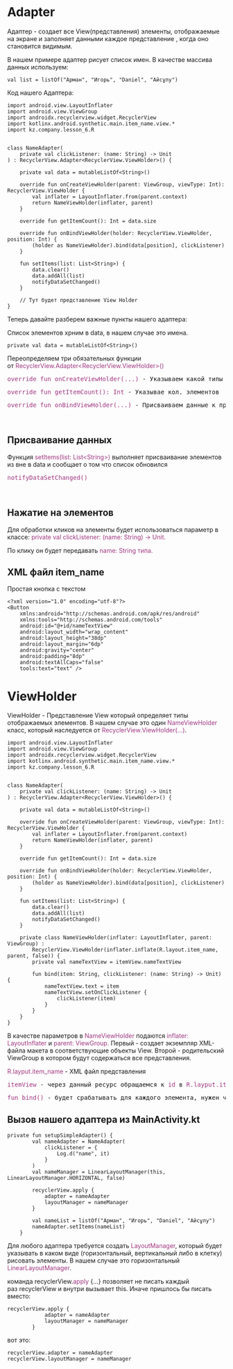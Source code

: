 <h1>Adapter</h1>

<p>Адаптер - создает все View(представления) элементы, отображаемые на экране и заполняет данными каждое представление , когда оно становится видимым.</p>

<p>В нашем примере адаптер рисует список имен. В качестве массива данных используем:</p>

<pre><code>val list = listOf("Арман", "Игорь", "Daniel", "Айсұлу")</code></pre>

<p>Код нашего Адаптера:</p>

<pre><code>import android.view.LayoutInflater
import android.view.ViewGroup
import androidx.recyclerview.widget.RecyclerView
import kotlinx.android.synthetic.main.item_name.view.*
import kz.company.lesson_6.R


class NameAdapter(
    private val clickListener: (name: String) -&gt; Unit
) : RecyclerView.Adapter&lt;RecyclerView.ViewHolder&gt;() {

    private val data = mutableListOf&lt;String&gt;()

    override fun onCreateViewHolder(parent: ViewGroup, viewType: Int): RecyclerView.ViewHolder {
        val inflater = LayoutInflater.from(parent.context)
        return NameViewHolder(inflater, parent)
    }

    override fun getItemCount(): Int = data.size

    override fun onBindViewHolder(holder: RecyclerView.ViewHolder, position: Int) {
        (holder as NameViewHolder).bind(data[position], clickListener)
    }

    fun setItems(list: List&lt;String&gt;) {
        data.clear()
        data.addAll(list)
        notifyDataSetChanged()
    }

    // Тут будет представление View Holder
}</code></pre>

<p>Теперь давайте разберем важные пункты нашего адаптера:</p>

<p>Список элементов хрним в data, в нашем случае это имена.</p>

<pre><code>private val data = mutableListOf&lt;String&gt;()</code></pre>

<p>Переопределяем три обязательных функции от <span style="color: #a03881;">RecyclerView.Adapter&lt;RecyclerView.ViewHolder&gt;()</span></p>

<pre><span style="color: #a03881;">override fun onCreateViewHolder(...)</span> - Указываем какой типы представления (ViewHolder) нужно создавать</pre>

<pre><span style="color: #a03881;">override fun getItemCount(): Int</span> - Указывае кол. элементов</pre>

<pre><span style="color: #a03881;">override fun onBindViewHolder(...)</span> - Присваиваем данные к представлениям</pre>

<p> </p>

<h2>Присваивание данных</h2>

<p>Функция <span style="color: #a03881;">setItems(list: List&lt;String&gt;)</span> выполняет присваивание элементов из вне в data и сообщает о том что список обновился </p>

<pre><span style="color: #a03881;">notifyDataSetChanged()</span>
</pre>

<p> </p>

<h2>Нажатие на элементов</h2>

<p>Для обработки кликов на элементы будет использоваться параметр в классе: <span style="color: #a03881;">private val clickListener: (name: String) -&gt; Unit.</span></p>

<p>По клику он будет передавать <span style="color: #a03881;">name: String типа.</span></p>




<h2>XML файл item_name</h2>

<p>Простая кнопка с текстом</p>

<pre><code>&lt;?xml version="1.0" encoding="utf-8"?&gt;
&lt;Button
    xmlns:android="http://schemas.android.com/apk/res/android"
    xmlns:tools="http://schemas.android.com/tools"
    android:id="@+id/nameTextView"
    android:layout_width="wrap_content"
    android:layout_height="38dp"
    android:layout_margin="6dp"
    android:gravity="center"
    android:padding="8dp"
    android:textAllCaps="false"
    tools:text="text" /&gt;</code></pre>




<h1>ViewHolder</h1>

<p>ViewHolder - Представление View который определяет типы отображаемых элементов. В нашем случае это один <span style="color: #a03881;">NameViewHolder</span> класс, который наследуется от <span style="color: #a03881;">RecyclerView.ViewHolder(...)</span>. </p>

<pre><code>import android.view.LayoutInflater
import android.view.ViewGroup
import androidx.recyclerview.widget.RecyclerView
import kotlinx.android.synthetic.main.item_name.view.*
import kz.company.lesson_6.R


class NameAdapter(
    private val clickListener: (name: String) -&gt; Unit
) : RecyclerView.Adapter&lt;RecyclerView.ViewHolder&gt;() {

    private val data = mutableListOf&lt;String&gt;()

    override fun onCreateViewHolder(parent: ViewGroup, viewType: Int): RecyclerView.ViewHolder {
        val inflater = LayoutInflater.from(parent.context)
        return NameViewHolder(inflater, parent)
    }

    override fun getItemCount(): Int = data.size

    override fun onBindViewHolder(holder: RecyclerView.ViewHolder, position: Int) {
        (holder as NameViewHolder).bind(data[position], clickListener)
    }

    fun setItems(list: List&lt;String&gt;) {
        data.clear()
        data.addAll(list)
        notifyDataSetChanged()
    }

    private class NameViewHolder(inflater: LayoutInflater, parent: ViewGroup) :
        RecyclerView.ViewHolder(inflater.inflate(R.layout.item_name, parent, false)) {
        private val nameTextView = itemView.nameTextView

        fun bind(item: String, clickListener: (name: String) -&gt; Unit) {
            nameTextView.text = item
            nameTextView.setOnClickListener {
                clickListener(item)
            }
        }
    }
}</code></pre>

<p>В качестве параметров в <span style="color: #a03881;">NameViewHolder</span> подаются <span style="color: #a03881;">inflater: LayoutInflater</span> и <span style="color: #a03881;">parent: ViewGroup. </span>Первый - создает экземпляр XML-файла макета в соответствующие объекты View. Второй - родительский ViewGroup в котором будут содержаться все представления.</p>

<p><span style="color: #a03881;">R.layput.item_name</span> - XML файл представления</p>

<pre><span style="color: #a03881;">itemView</span> - через данный ресурс обращаемся к <span style="color: #a03881;">id</span> в <span style="color: #a03881;">R.layput.item_name</span></pre>

<pre><span style="color: #a03881;">fun bind()</span> - будет срабатывать для каждого элемента, нужен что бы присваивать данные к представлениям.</pre>






<h2>Вызов нашего адаптера из MainActivity.kt</h2>

<pre><code>private fun setupSimpleAdapter() {
        val nameAdapter = NameAdapter(
            clickListener = {
                Log.d("name", it)
            }
        )
        val nameManager = LinearLayoutManager(this, LinearLayoutManager.HORIZONTAL, false)

        recyclerView.apply {
            adapter = nameAdapter
            layoutManager = nameManager
        }

        val nameList = listOf("Арман", "Игорь", "Daniel", "Айсұлу")
        nameAdapter.setItems(nameList)
    }</code></pre>

<p>Для любого адаптера требуется создать <span style="color: #a03881;">LayoutManager</span>, который будет указывать в каком виде (горизонтальный, вертикальный либо в клетку) рисовать элементы. В нашем случае это горизонтальный <span style="color: #a03881;">LinearLayoutManager</span>. </p>

<p>команда recyclerView.<span style="color: #a03881;">apply</span> {...} позволяет не писать каждый раз recyclerView и внутри вызывает this. Иначе пришлось бы писать вместо:</p>

<pre><code>recyclerView.apply {
            adapter = nameAdapter
            layoutManager = nameManager
        }</code></pre>

<p>вот это:</p>

<pre><code>recyclerView.adapter = nameAdapter
recyclerView.layoutManager = nameManager</code></pre>

